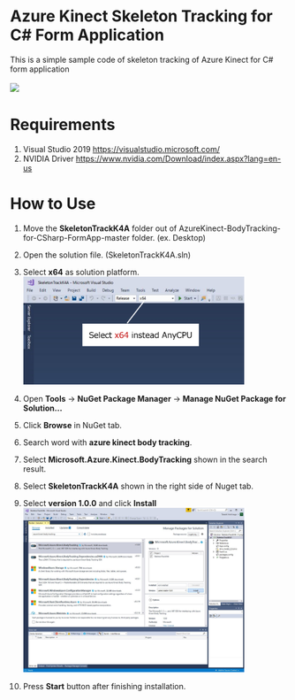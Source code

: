 

# Azure Kinect Skeleton Tracking for C# Form Application
This is a simple sample code of skeleton tracking of Azure Kinect for C# form application<br>
<br>
[![](https://img.youtube.com/vi/WVHB0FR52KI/0.jpg)](https://www.youtube.com/watch?v=WVHB0FR52KI)

# Requirements
1) Visual Studio 2019 https://visualstudio.microsoft.com/
2)  NVIDIA Driver https://www.nvidia.com/Download/index.aspx?lang=en-us

# How to Use
1) Move the <b>SkeletonTrackK4A</b> folder out of AzureKinect-BodyTracking-for-CSharp-FormApp-master folder. (ex. Desktop)
2) Open the solution file. (SkeletonTrackK4A.sln) <br>
3) Select <b>x64</b> as solution platform. <br> 
   <img src="https://github.com/TakashiYoshinaga/AzureKinect-BodyTracking-for-CSharp-FormApp/blob/master/image/01.png" alt="" width="400"><br>
4) Open <b>Tools</b> -> <b>NuGet Package Manager</b> -> <b>Manage NuGet Package for Solution...</b><br>
5) Click <b>Browse</b> in NuGet tab. <br>
6) Search word with <b>azure kinect body tracking</b>. <br>
7) Select <b>Microsoft.Azure.Kinect.BodyTracking</b> shown in the search result.<br>
8) Select <b>SkeletonTrackK4A</b> shown in the right side of Nuget tab.<br>
9) Select <b>version 1.0.0</b> and click <b>Install</b><br>
 <img src="https://github.com/TakashiYoshinaga/AzureKinect-BodyTracking-for-CSharp-FormApp/blob/master/image/02.jpg" alt="" width="400"><br>

4) Press <b>Start</b> button after finishing installation.
